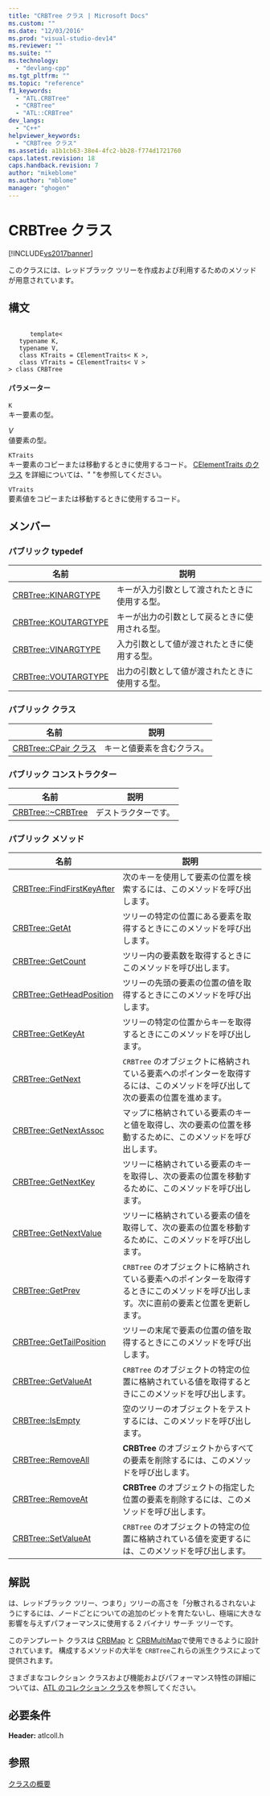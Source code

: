 ```yaml
---
title: "CRBTree クラス | Microsoft Docs"
ms.custom: ""
ms.date: "12/03/2016"
ms.prod: "visual-studio-dev14"
ms.reviewer: ""
ms.suite: ""
ms.technology: 
  - "devlang-cpp"
ms.tgt_pltfrm: ""
ms.topic: "reference"
f1_keywords: 
  - "ATL.CRBTree"
  - "CRBTree"
  - "ATL::CRBTree"
dev_langs: 
  - "C++"
helpviewer_keywords: 
  - "CRBTree クラス"
ms.assetid: a1b1cb63-38e4-4fc2-bb28-f774d1721760
caps.latest.revision: 18
caps.handback.revision: 7
author: "mikeblome"
ms.author: "mblome"
manager: "ghogen"
---
```

# CRBTree クラス
[!INCLUDE[vs2017banner](../../assembler/inline/includes/vs2017banner.md)]

このクラスには、レッドブラック ツリーを作成および利用するためのメソッドが用意されています。  
  
## 構文  
  
```  
  
      template<  
   typename K,  
   typename V,  
   class KTraits = CElementTraits< K >,  
   class VTraits = CElementTraits< V >  
> class CRBTree  
```  
  
#### パラメーター  
 `K`  
 キー要素の型。  
  
 *V*  
 値要素の型。  
  
 `KTraits`  
 キー要素のコピーまたは移動するときに使用するコード。  [CElementTraits のクラス](../../atl/reference/celementtraits-class.md) を詳細については、" "を参照してください。  
  
 `VTraits`  
 要素値をコピーまたは移動するときに使用するコード。  
  
## メンバー  
  
### パブリック typedef  
  
|名前|説明|  
|--------|--------|  
|[CRBTree::KINARGTYPE](../Topic/CRBTree::KINARGTYPE.md)|キーが入力引数として渡されたときに使用する型。|  
|[CRBTree::KOUTARGTYPE](../Topic/CRBTree::KOUTARGTYPE.md)|キーが出力の引数として戻るときに使用される型。|  
|[CRBTree::VINARGTYPE](../Topic/CRBTree::VINARGTYPE.md)|入力引数として値が渡されたときに使用する型。|  
|[CRBTree::VOUTARGTYPE](../Topic/CRBTree::VOUTARGTYPE.md)|出力の引数として値が渡されたときに使用する型。|  
  
### パブリック クラス  
  
|名前|説明|  
|--------|--------|  
|[CRBTree::CPair クラス](../Topic/CRBTree::CPair%20Class.md)|キーと値要素を含むクラス。|  
  
### パブリック コンストラクター  
  
|名前|説明|  
|--------|--------|  
|[CRBTree::~CRBTree](../Topic/CRBTree::~CRBTree.md)|デストラクターです。|  
  
### パブリック メソッド  
  
|名前|説明|  
|--------|--------|  
|[CRBTree::FindFirstKeyAfter](../Topic/CRBTree::FindFirstKeyAfter.md)|次のキーを使用して要素の位置を検索するには、このメソッドを呼び出します。|  
|[CRBTree::GetAt](../Topic/CRBTree::GetAt.md)|ツリーの特定の位置にある要素を取得するときにこのメソッドを呼び出します。|  
|[CRBTree::GetCount](../Topic/CRBTree::GetCount.md)|ツリー内の要素数を取得するときにこのメソッドを呼び出します。|  
|[CRBTree::GetHeadPosition](../Topic/CRBTree::GetHeadPosition.md)|ツリーの先頭の要素の位置の値を取得するときにこのメソッドを呼び出します。|  
|[CRBTree::GetKeyAt](../Topic/CRBTree::GetKeyAt.md)|ツリーの特定の位置からキーを取得するときにこのメソッドを呼び出します。|  
|[CRBTree::GetNext](../Topic/CRBTree::GetNext.md)|`CRBTree` のオブジェクトに格納されている要素へのポインターを取得するには、このメソッドを呼び出して次の要素の位置を進めます。|  
|[CRBTree::GetNextAssoc](../Topic/CRBTree::GetNextAssoc.md)|マップに格納されている要素のキーと値を取得し、次の要素の位置を移動するために、このメソッドを呼び出します。|  
|[CRBTree::GetNextKey](../Topic/CRBTree::GetNextKey.md)|ツリーに格納されている要素のキーを取得し、次の要素の位置を移動するために、このメソッドを呼び出します。|  
|[CRBTree::GetNextValue](../Topic/CRBTree::GetNextValue.md)|ツリーに格納されている要素の値を取得して、次の要素の位置を移動するために、このメソッドを呼び出します。|  
|[CRBTree::GetPrev](../Topic/CRBTree::GetPrev.md)|`CRBTree` のオブジェクトに格納されている要素へのポインターを取得するときにこのメソッドを呼び出します。次に直前の要素と位置を更新します。|  
|[CRBTree::GetTailPosition](../Topic/CRBTree::GetTailPosition.md)|ツリーの末尾で要素の位置の値を取得するときにこのメソッドを呼び出します。|  
|[CRBTree::GetValueAt](../Topic/CRBTree::GetValueAt.md)|`CRBTree` のオブジェクトの特定の位置に格納されている値を取得するときにこのメソッドを呼び出します。|  
|[CRBTree::IsEmpty](../Topic/CRBTree::IsEmpty.md)|空のツリーのオブジェクトをテストするには、このメソッドを呼び出します。|  
|[CRBTree::RemoveAll](../Topic/CRBTree::RemoveAll.md)|**CRBTree** のオブジェクトからすべての要素を削除するには、このメソッドを呼び出します。|  
|[CRBTree::RemoveAt](../Topic/CRBTree::RemoveAt.md)|**CRBTree** のオブジェクトの指定した位置の要素を削除するには、このメソッドを呼び出します。|  
|[CRBTree::SetValueAt](../Topic/CRBTree::SetValueAt.md)|`CRBTree` のオブジェクトの特定の位置に格納されている値を変更するには、このメソッドを呼び出します。|  
  
## 解説  
 は、レッドブラック ツリー、つまり」ツリーの高さを「分散されるされないようにするには、ノードごとについての追加のビットを育たないし、極端に大きな影響を与えずパフォーマンスに使用する 2 バイナリ サーチ ツリーです。  
  
 このテンプレート クラスは [CRBMap](../../atl/reference/crbmap-class.md) と [CRBMultiMap](../../atl/reference/crbmultimap-class.md)で使用できるように設計されています。  構成するメソッドの大半を `CRBTree`これらの派生クラスによって提供されます。  
  
 さまざまなコレクション クラスおよび機能およびパフォーマンス特性の詳細については、[ATL のコレクション クラス](../../atl/atl-collection-classes.md)を参照してください。  
  
## 必要条件  
 **Header:** atlcoll.h  
  
## 参照  
 [クラスの概要](../../atl/atl-class-overview.md)